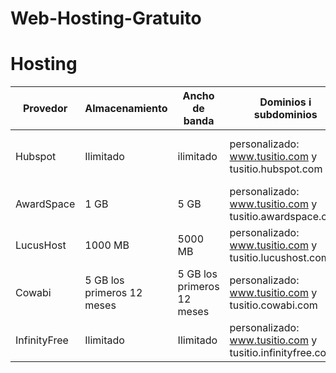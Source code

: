 # Web-Hosting-Gratuito
# Hosting
| Provedor  | Almacenamiento | Ancho de banda | Dominios i subdominios | Certificado SSL | Publicidad | Otras caracteristicas | Enlaçe |
|-----------|----------------|----------------|------------------------|-----------------|------------|-----------------------|--------|
| Hubspot   | Ilimitado      | ilimitado| personalizado: www.tusitio.com y tusitio.hubspot.com|Si|Cursos para crear campañas publicitarias|k|www.hubspot.com|
| AwardSpace| 1 GB   |5 GB |personalizado: www.tusitio.com y tusitio.awardspace.com |Si|No tiene publicidad|k|www.awardspace.com|
|LucusHost |1000 MB  | 5000 MB |personalizado: www.tusitio.com y tusitio.lucushost.com| Si|No tiene publicidad|k|www.lucushost.com
| Cowabi | 5 GB los primeros 12 meses |5 GB los primeros 12 meses|personalizado: www.tusitio.com y tusitio.cowabi.com|Si|No tiene publicidad|k|www.cowabi.com|
| InfinityFree| Ilimitado | Ilimitado|personalizado: www.tusitio.com y tusitio.infinityfree.com|Si|No tiene publicidad|k|www.infinityfree.com|
